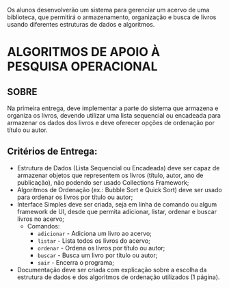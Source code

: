 Os alunos desenvolverão um sistema para gerenciar um acervo de uma biblioteca, que permitirá o armazenamento, organização e busca de livros usando diferentes estruturas de dados e algoritmos.

# ALGORITMOS DE APOIO À PESQUISA OPERACIONAL

## SOBRE

Na primeira entrega, deve implementar a parte do sistema que armazena e organiza os livros, devendo utilizar uma lista sequencial ou encadeada para armazenar os dados dos livros e deve oferecer opções de ordenação por título ou autor.

## Critérios de Entrega:

- Estrutura de Dados (Lista Sequencial ou Encadeada) deve ser capaz de armazenar objetos que representem os livros (título, autor, ano de publicação), não podendo ser usado Collections Framework;
- Algoritmos de Ordenação (ex.: Bubble Sort e Quick Sort) deve ser usado para ordenar os livros por título ou autor;
- Interface Simples deve ser criada, seja em linha de comando ou algum framework de UI, desde que permita adicionar, listar, ordenar e buscar livros no acervo;
  - Comandos:
    - `adicionar` - Adiciona um livro ao acervo;
    - `listar` - Lista todos os livros do acervo;
    - `ordenar` - Ordena os livros por título ou autor;
    - `buscar` - Busca um livro por título ou autor;
    - `sair` - Encerra o programa;
- Documentação deve ser criada com explicação sobre a escolha da estrutura de dados e dos algoritmos de ordenação utilizados (1 página).